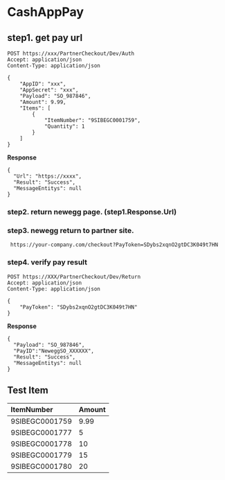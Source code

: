 # CashAppPay

## step1. get pay url
```
POST https://xxx/PartnerCheckout/Dev/Auth
Accept: application/json
Content-Type: application/json

{
	"AppID": "xxx",
	"AppSecret": "xxx",	
	"Payload": "SO_987846",
	"Amount": 9.99,
	"Items": [
		{
			"ItemNumber": "9SIBEGC0001759",
			"Quantity": 1
		}
	]	
}
```
**Response**
```
{
  "Url": "https://xxxx",
  "Result": "Success",
  "MessageEntitys": null
}
```
### step2.  return newegg page. (step1.Response.Url)

### step3. newegg return to partner site.

     https://your-company.com/checkout?PayToken=SDybs2xqnO2gtDC3K049t7HN

### step4. verify pay result

```
POST https://XXX/PartnerCheckout/Dev/Return
Accept: application/json
Content-Type: application/json

{
	"PayToken": "SDybs2xqnO2gtDC3K049t7HN"
}
```
**Response**
```
{
  "Payload": "SO_987846",
  "PayID":"NeweggSO_XXXXXX",
  "Result": "Success",
  "MessageEntitys": null
}
```


## Test Item
| ItemNumber | Amount |
|:-----|-----------|
|9SIBEGC0001759|9.99|
|9SIBEGC0001777| 5|
|9SIBEGC0001778| 10|
|9SIBEGC0001779| 15|
|9SIBEGC0001780| 20|

